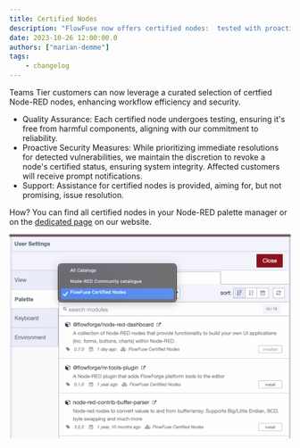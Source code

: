 ```yaml
---
title: Certified Nodes
description: "FlowFuse now offers certified nodes:  tested with proactive security measures to ensure system integrity and reliability, enhancing workflow efficiency and security."
date: 2023-10-26 12:00:00.0
authors: ["marian-demme"]
tags:
    - changelog
---
```


Teams Tier customers can now leverage a curated selection of certfied Node-RED nodes, enhancing workflow efficiency and security.
- Quality Assurance: Each certified node undergoes testing, ensuring it's free from harmful components, aligning with our commitment to reliability.
- Proactive Security Measures: While prioritizing immediate resolutions for detected vulnerabilities, we maintain the discretion to revoke a node's certified status, ensuring system integrity. Affected customers will receive prompt notifications.
- Support: Assistance for certified nodes is provided, aiming for, but not promising, issue resolution.

How? You can find all certified nodes in your Node-RED palette manager or on the
[dedicated page](/certified-nodes/) on our website. 

![Certified Nodes Screenshot](./images/certified-nodes.png)